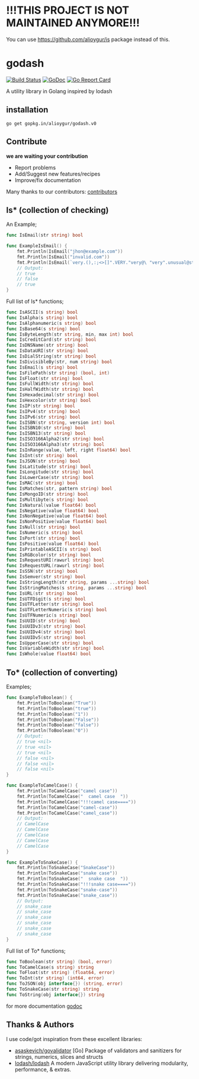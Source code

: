 # !!!THIS PROJECT IS NOT MAINTAINED ANYMORE!!!

You can use https://github.com/alioygur/is package instead of this. 

# godash

[![Build Status](https://travis-ci.org/alioygur/godash.svg?branch=master)](https://travis-ci.org/alioygur/godash)
[![GoDoc](https://godoc.org/github.com/alioygur/godash?status.svg)](https://godoc.org/github.com/alioygur/godash)
[![Go Report Card](https://goreportcard.com/badge/github.com/alioygur/godash)](https://goreportcard.com/report/github.com/alioygur/godash)

A utility library in Golang inspired by lodash

## installation

`go get gopkg.in/alioygur/godash.v0`

## Contribute

**we are waiting your contribution**

- Report problems
- Add/Suggest new features/recipes
- Improve/fix documentation

Many thanks to our contributors: [contributors](https://github.com/alioygur/godash/graphs/contributors)


## Is* (collection of checking)

An Example;

```go
func IsEmail(str string) bool
```

```go
func ExampleIsEmail() {
	fmt.Println(IsEmail("jhon@example.com"))
	fmt.Println(IsEmail("invalid.com"))
	fmt.Println(IsEmail(`very.(),:;<>[]".VERY."very@\ "very".unusual@strange.example.com`))
	// Output:
	// true
	// false
	// true
}
```

Full list of Is* functions;

```go
func IsASCII(s string) bool
func IsAlpha(s string) bool
func IsAlphanumeric(s string) bool
func IsBase64(s string) bool
func IsByteLength(str string, min, max int) bool
func IsCreditCard(str string) bool
func IsDNSName(str string) bool
func IsDataURI(str string) bool
func IsDialString(str string) bool
func IsDivisibleBy(str, num string) bool
func IsEmail(s string) bool
func IsFilePath(str string) (bool, int)
func IsFloat(str string) bool
func IsFullWidth(str string) bool
func IsHalfWidth(str string) bool
func IsHexadecimal(str string) bool
func IsHexcolor(str string) bool
func IsIP(str string) bool
func IsIPv4(str string) bool
func IsIPv6(str string) bool
func IsISBN(str string, version int) bool
func IsISBN10(str string) bool
func IsISBN13(str string) bool
func IsISO3166Alpha2(str string) bool
func IsISO3166Alpha3(str string) bool
func IsInRange(value, left, right float64) bool
func IsInt(str string) bool
func IsJSON(str string) bool
func IsLatitude(str string) bool
func IsLongitude(str string) bool
func IsLowerCase(str string) bool
func IsMAC(str string) bool
func IsMatches(str, pattern string) bool
func IsMongoID(str string) bool
func IsMultibyte(s string) bool
func IsNatural(value float64) bool
func IsNegative(value float64) bool
func IsNonNegative(value float64) bool
func IsNonPositive(value float64) bool
func IsNull(str string) bool
func IsNumeric(s string) bool
func IsPort(str string) bool
func IsPositive(value float64) bool
func IsPrintableASCII(s string) bool
func IsRGBcolor(str string) bool
func IsRequestURI(rawurl string) bool
func IsRequestURL(rawurl string) bool
func IsSSN(str string) bool
func IsSemver(str string) bool
func IsStringLength(str string, params ...string) bool
func IsStringMatches(s string, params ...string) bool
func IsURL(str string) bool
func IsUTFDigit(s string) bool
func IsUTFLetter(str string) bool
func IsUTFLetterNumeric(s string) bool
func IsUTFNumeric(s string) bool
func IsUUID(str string) bool
func IsUUIDv3(str string) bool
func IsUUIDv4(str string) bool
func IsUUIDv5(str string) bool
func IsUpperCase(str string) bool
func IsVariableWidth(str string) bool
func IsWhole(value float64) bool
```

## To* (collection of converting)

Examples;

```go
func ExampleToBoolean() {
	fmt.Println(ToBoolean("True"))
	fmt.Println(ToBoolean("true"))
	fmt.Println(ToBoolean("1"))
	fmt.Println(ToBoolean("False"))
	fmt.Println(ToBoolean("false"))
	fmt.Println(ToBoolean("0"))
	// Output:
	// true <nil>
	// true <nil>
	// true <nil>
	// false <nil>
	// false <nil>
	// false <nil>
}

func ExampleToCamelCase() {
	fmt.Println(ToCamelCase("camel case"))
	fmt.Println(ToCamelCase("  camel case  "))
	fmt.Println(ToCamelCase("!!!camel case===="))
	fmt.Println(ToCamelCase("camel-case"))
	fmt.Println(ToCamelCase("camel_case"))
	// Output:
	// CamelCase
	// CamelCase
	// CamelCase
	// CamelCase
	// CamelCase
}

func ExampleToSnakeCase() {
	fmt.Println(ToSnakeCase("SnakeCase"))
	fmt.Println(ToSnakeCase("snake case"))
	fmt.Println(ToSnakeCase("  snake case  "))
	fmt.Println(ToSnakeCase("!!!snake case===="))
	fmt.Println(ToSnakeCase("snake-case"))
	fmt.Println(ToSnakeCase("snake_case"))
	// Output:
	// snake_case
	// snake_case
	// snake_case
	// snake_case
	// snake_case
	// snake_case
}
```

Full list of To* functions;

```go
func ToBoolean(str string) (bool, error)
func ToCamelCase(s string) string
func ToFloat(str string) (float64, error)
func ToInt(str string) (int64, error)
func ToJSON(obj interface{}) (string, error)
func ToSnakeCase(str string) string
func ToString(obj interface{}) string
```

for more documentation [godoc](https://godoc.org/github.com/alioygur/godash)

## Thanks & Authors

I use code/got inspiration from these excellent libraries:

- [asaskevich/govalidator](https://github.com/asaskevich/govalidator) [Go] Package of validators and sanitizers for strings, numerics, slices and structs
- [lodash/lodash](https://github.com/lodash/lodash) A modern JavaScript utility library delivering modularity, performance, & extras.
